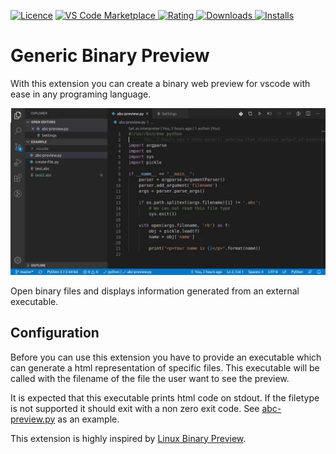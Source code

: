 [![Licence](https://img.shields.io/github/license/lochbrunner/vscode-generic-binary-preview.svg)](https://github.com/lochbrunner/vscode-generic-binary-preview)
[![VS Code Marketplace](https://vsmarketplacebadge.apphb.com/version-short/lochbrunner.vscode-generic-binary-preview.svg)
![Rating](https://vsmarketplacebadge.apphb.com/rating-short/lochbrunner.vscode-generic-binary-preview.svg)
![Downloads](https://vsmarketplacebadge.apphb.com/downloads-short/lochbrunner.vscode-generic-binary-preview.svg) 
![Installs](https://vsmarketplacebadge.apphb.com/installs-short/lochbrunner.vscode-generic-binary-preview.svg)](https://marketplace.visualstudio.com/items?itemName=lochbrunner.vscode-generic-binary-preview)

# Generic Binary Preview

With this extension you can create a binary web preview for vscode with ease in any programing language.

![Demo](https://github.com/lochbrunner/vscode-generic-binary-preview/raw/master/assets/demo.gif)

Open binary files and displays information generated from an external executable.

## Configuration

Before you can use this extension you have to provide an executable which can generate a html representation of specific files.
This executable will be called with the filename of the file the user want to see the preview.

It is expected that this executable prints html code on stdout.
If the filetype is not supported it should exit with a non zero exit code.
See [abc-preview.py](https://github.com/lochbrunner/vscode-generic-binary-preview/blob/master/example/abc-preview.py) as an example.

This extension is highly inspired by [Linux Binary Preview](https://github.com/betwo/vscode-linux-binary-preview). 